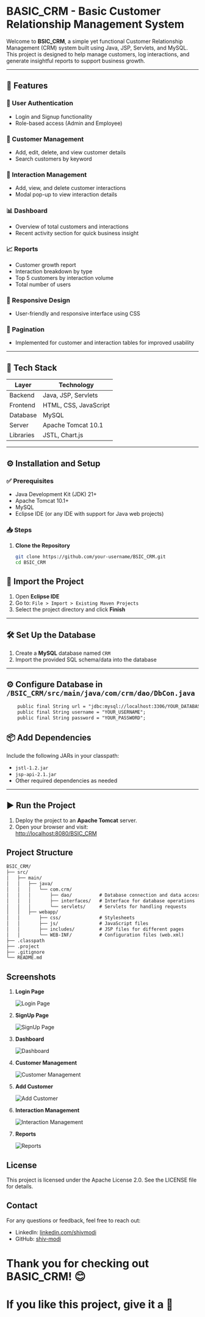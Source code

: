 # BASIC_CRM - Basic Customer Relationship Management System

Welcome to **BSIC_CRM**, a simple yet functional Customer Relationship Management (CRM) system built using Java, JSP, Servlets, and MySQL. This project is designed to help manage customers, log interactions, and generate insightful reports to support business growth.

---

## 🚀 Features

### 🔐 User Authentication
- Login and Signup functionality
- Role-based access (Admin and Employee)

### 👥 Customer Management
- Add, edit, delete, and view customer details
- Search customers by keyword

### 💬 Interaction Management
- Add, view, and delete customer interactions
- Modal pop-up to view interaction details

### 📊 Dashboard
- Overview of total customers and interactions
- Recent activity section for quick business insight

### 📈 Reports
- Customer growth report
- Interaction breakdown by type
- Top 5 customers by interaction volume
- Total number of users

### 📱 Responsive Design
- User-friendly and responsive interface using CSS

### 📄 Pagination
- Implemented for customer and interaction tables for improved usability

---

## 🧰 Tech Stack

| Layer       | Technology                     |
|-------------|--------------------------------|
| Backend     | Java, JSP, Servlets            |
| Frontend    | HTML, CSS, JavaScript          |
| Database    | MySQL                          |
| Server      | Apache Tomcat 10.1             |
| Libraries   | JSTL, Chart.js                 |

---

## ⚙️ Installation and Setup

### ✅ Prerequisites
- Java Development Kit (JDK) 21+
- Apache Tomcat 10.1+
- MySQL
- Eclipse IDE (or any IDE with support for Java web projects)

### 📥 Steps

1. **Clone the Repository**
   ```bash
   git clone https://github.com/your-username/BSIC_CRM.git
   cd BSIC_CRM

## 🚀 Import the Project

1. Open **Eclipse IDE**
2. Go to: `File > Import > Existing Maven Projects`
3. Select the project directory and click **Finish**

---

## 🛠️ Set Up the Database

1. Create a **MySQL** database named `CRM`
2. Import the provided SQL schema/data into the database

---

## ⚙️ Configure Database in `/BSIC_CRM/src/main/java/com/crm/dao/DbCon.java`

```xml
	public final String url = "jdbc:mysql://localhost:3306/YOUR_DATABASE_NAME";
	public final String username = "YOUR_USERNAME";
	public final String password = "YOUR_PASSWORD";
```
## 📦 Add Dependencies

Include the following JARs in your classpath:

- `jstl-1.2.jar`  
- `jsp-api-2.1.jar`  
- Other required dependencies as needed

---

## ▶️ Run the Project

1. Deploy the project to an **Apache Tomcat** server.
2. Open your browser and visit:  
   [http://localhost:8080/BSIC_CRM](http://localhost:8080/BSIC_CRM)
   
## Project Structure
```xml
BSIC_CRM/
├── src/
│   ├── main/
│   │   ├── java/
│   │   │   └── com.crm/
│   │   │       ├── dao/          # Database connection and data access logic
│   │   │       ├── interfaces/   # Interface for database operations
│   │   │       └── servlets/     # Servlets for handling requests
│   │   ├── webapp/
│   │       ├── css/              # Stylesheets
│   │       ├── js/               # JavaScript files
│   │       ├── includes/         # JSP files for different pages
│   │       └── WEB-INF/          # Configuration files (web.xml)
├── .classpath
├── .project
├── .gitignore
└── README.md
```
## Screenshots

1. **Login Page**

   ![Login Page](https://github.com/user-attachments/assets/e3706a67-47f6-4dd1-ba11-37f586966b2d)

2. **SignUp Page**

   ![SignUp Page](https://github.com/user-attachments/assets/47b9860d-39bb-4f16-8531-8a8e8ff9b747)

3. **Dashboard**
   
   ![Dashboard](https://github.com/user-attachments/assets/df145ba5-6918-4298-96e5-ac95c2ea1641)

4. **Customer Management**
   
   ![Customer Management](https://github.com/user-attachments/assets/20bce4ab-ef1b-4f1d-b701-c6ad9aadf5af)

5. **Add Customer**
   
   ![Add Customer](https://github.com/user-attachments/assets/e00d36b7-3f0e-4a44-89eb-47e232ecfce9)

6. **Interaction Management**
   
   ![Interaction Management](https://github.com/user-attachments/assets/4d7e1a61-2c0e-4fad-81e1-b288bd7afdc5)

7. **Reports** 

   ![Reports](https://github.com/user-attachments/assets/9f23222a-058e-4cc9-9492-82210e845d19)

## License

This project is licensed under the Apache License 2.0. See the LICENSE file for details.

## Contact

For any questions or feedback, feel free to reach out:

- LinkedIn: [linkedin.com/shivmodi](https://linkedin.com/shivmodi)
- GitHub: [shiv-modi](https://github.com/shiv-modi)

# Thank you for checking out BASIC_CRM! 😊 
# If you like this project, give it a 🌟
